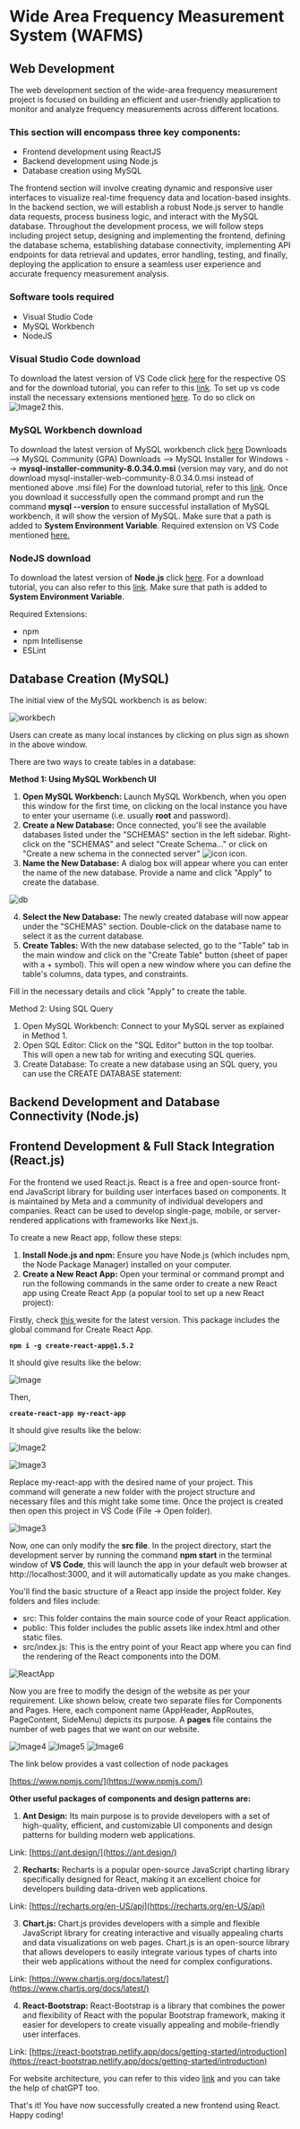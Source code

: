 # Wide Area Frequency Measurement System (WAFMS) #

## Web Development ##

The web development section of the wide-area frequency measurement project is focused on building an efficient and user-friendly application to monitor and analyze frequency measurements across different locations. 

### This section will encompass three key components:  ###
- Frontend development using ReactJS
- Backend development using Node.js
- Database creation using MySQL

The frontend section will involve creating dynamic and responsive user interfaces to visualize real-time frequency data and location-based insights. In the backend section, we will establish a robust Node.js server to handle data requests, process business logic, and interact with the MySQL database. Throughout the development process, we will follow steps including project setup, designing and implementing the frontend, defining the database schema, establishing database connectivity, implementing API endpoints for data retrieval and updates, error handling, testing, and finally, deploying the application to ensure a seamless user experience and accurate frequency measurement analysis.

### Software tools required ###
- Visual Studio Code
- MySQL Workbench 
- NodeJS

### Visual Studio Code download ###

To download the latest version of VS Code click <u>[here](https://code.visualstudio.com/)</u> for the respective OS and for the download tutorial, you can refer to this <u>[link](https://www.youtube.com/watch?v=u8APxuCICkA)</u>. 
To set up vs code install the necessary extensions mentioned <u>[here](https://www.syncfusion.com/blogs/post/top-15-vs-code-extensions-every-developer-should-know.aspx)</u>. To do so click on ![Image2](https://github.com/rinapachkale/WAFMS-Project-Blueprint/blob/master/Extension.png) this.

### MySQL Workbench download ###

To download the latest version of MySQL workbench click <u>[here](https://www.mysql.com/downloads/)</u> 
Downloads --> MySQL Community (GPA) Downloads -->  MySQL Installer for Windows --> **mysql-installer-community-8.0.34.0.msi** (version may vary, and do not download mysql-installer-web-community-8.0.34.0.msi instead of mentioned above .msi file)
For the download tutorial, refer to this <u>[link](https://www.youtube.com/watch?v=VK4nTHqbcMg)</u>. Once you download it successfully open the command prompt and run the command **mysql --version** to ensure successful installation of MySQL workbench, it will show the version of MySQL. Make sure that a path is added to **System Environment Variable**.
Required extension on VS Code mentioned <u>[here](https://www.syncfusion.com/blogs/post/7-vs-code-extensions-for-react-developers.aspx).</u>

### NodeJS download ###

To download the latest version of **Node.js** click <u>[here](https://nodejs.org/en)</u>. For a download tutorial, you can also refer to this <u>[link](https://www.youtube.com/watch?v=06X51c6WHsQ)</u>. Make sure that path is added to **System Environment Variable**.

Required Extensions: 

- npm
- npm Intellisense
- ESLint

## Database Creation (MySQL) ##

The initial view of the MySQL workbench is as below:

![workbech](https://github.com/rinapachkale/WAFMS-Project-Blueprint/blob/master/MySQL%20WorkBench.png)

Users can create as many local instances by clicking on plus sign as shown in the above window.

There are two ways to create tables in a database:

**Method 1: Using MySQL Workbench UI**

1. **Open MySQL Workbench:** Launch MySQL Workbench, when you open this window for the first time, on clicking on the local instance you have to enter your username (i.e. usually **root** and password).
2. **Create a New Database:** Once connected, you'll see the available databases listed under the "SCHEMAS" section in the left sidebar. Right-click on the "SCHEMAS" and select "Create Schema..." or click on "Create a new schema in the connected server" ![icon](https://github.com/rinapachkale/WAFMS-Project-Blueprint/blob/master/icon.png) icon.
3. **Name the New Database:** A dialog box will appear where you can enter the name of the new database. Provide a name and click "Apply" to create the database.

![db](https://github.com/rinapachkale/WAFMS-Project-Blueprint/blob/master/db_creation.png)

4. **Select the New Database:** The newly created database will now appear under the "SCHEMAS" section. Double-click on the database name to select it as the current database.
5. **Create Tables:** With the new database selected, go to the "Table" tab in the main window and click on the "Create Table" button (sheet of paper with a + symbol). This will open a new window where you can define the table's columns, data types, and constraints.

Fill in the necessary details and click "Apply" to create the table.

Method 2: Using SQL Query

1. Open MySQL Workbench: Connect to your MySQL server as explained in Method 1.
2. Open SQL Editor: Click on the "SQL Editor" button in the top toolbar. This will open a new tab for writing and executing SQL queries.
3. Create Database: To create a new database using an SQL query, you can use the CREATE DATABASE statement:

## Backend Development and Database Connectivity (Node.js) ##



## Frontend Development & Full Stack Integration (React.js) ##
For the frontend we used React.js. React is a free and open-source front-end JavaScript library for building user interfaces based on components. It is maintained by Meta and a community of individual developers and companies. React can be used to develop single-page, mobile, or server-rendered applications with frameworks like Next.js.

To create a new React app, follow these steps:

1. **Install Node.js and npm:** Ensure you have Node.js (which includes npm, the Node Package Manager) installed on your computer.
2. **Create a New React App:** Open your terminal or command prompt and run the following commands in the same order to create a new React app using Create React App (a popular tool to set up a new React project):

Firstly, check <u> [this](https://www.npmjs.com/package/create-react-app) </u> wesite for the latest version. This package includes the global command for Create React App.

**`npm i -g create-react-app@1.5.2`** 

It should give results like the below:

![Image](https://github.com/rinapachkale/WAFMS-Project-Blueprint/blob/master/create-react-app.png)

Then,

**`create-react-app my-react-app`**

It should give results like the below:

![Image2](https://github.com/rinapachkale/WAFMS-Project-Blueprint/blob/master/my-react-app.png)

![Image3](https://github.com/rinapachkale/WAFMS-Project-Blueprint/blob/master/my-react-app1.png)

Replace my-react-app with the desired name of your project. This command will generate a new folder with the project structure and necessary files and this might take some time. Once the project is created then open this project in VS Code (File -> Open folder).

![Image3](https://github.com/rinapachkale/WAFMS-Project-Blueprint/blob/master/VS%20Code%20window.png)

Now, one can only modify the **src file**. In the project directory, start the development server by running the command **npm start** in the terminal window of **VS Code**, this will launch the app in your default web browser at http://localhost:3000, and it will automatically update as you make changes.

You'll find the basic structure of a React app inside the project folder. Key folders and files include:

- src: This folder contains the main source code of your React application.
- public: This folder includes the public assets like index.html and other static files.
- src/index.js: This is the entry point of your React app where you can find the rendering of the React components into the DOM.

![ReactApp](https://github.com/rinapachkale/WAFMS-Project-Blueprint/blob/master/ReactApp.png)

Now you are free to modify the design of the website as per your requirement. Like shown below, create two separate files for Components and Pages. Here, each component name (AppHeader, AppRoutes, PageContent, SideMenu) depicts its purpose. A **pages** file contains the number of web pages that we want on our website.

![Image4](https://github.com/rinapachkale/WAFMS-Project-Blueprint/blob/master/explorer1.png) ![Image5](https://github.com/rinapachkale/WAFMS-Project-Blueprint/blob/master/explorer2.png) ![Image6](https://github.com/rinapachkale/WAFMS-Project-Blueprint/blob/master/explorer3.png)

The link below provides a vast collection of node packages

[https://www.npmjs.com/](https://www.npmjs.com/)

**Other useful packages of components and design patterns are:**

1. **Ant Design:** Its main purpose is to provide developers with a set of high-quality, efficient, and customizable UI components and design patterns for building modern web applications.

Link: [https://ant.design/](https://ant.design/)

2. **Recharts:** Recharts is a popular open-source JavaScript charting library specifically designed for React, making it an excellent choice for developers building data-driven web applications.

Link: [https://recharts.org/en-US/api](https://recharts.org/en-US/api)

3. **Chart.js:**  Chart.js provides developers with a simple and flexible JavaScript library for creating interactive and visually appealing charts and data visualizations on web pages. Chart.js is an open-source library that allows developers to easily integrate various types of charts into their web applications without the need for complex configurations.

Link: [https://www.chartjs.org/docs/latest/](https://www.chartjs.org/docs/latest/)

4. **React-Bootstrap:** React-Bootstrap is a library that combines the power and flexibility of React with the popular Bootstrap framework, making it easier for developers to create visually appealing and mobile-friendly user interfaces.

Link: [https://react-bootstrap.netlify.app/docs/getting-started/introduction](https://react-bootstrap.netlify.app/docs/getting-started/introduction)

For website architecture, you can refer to this video [link](https://www.youtube.com/watch?v=xvBUgdKUz5g&t=2083s) and you can take the help of chatGPT too.

That's it! You have now successfully created a new frontend using React. Happy coding!
